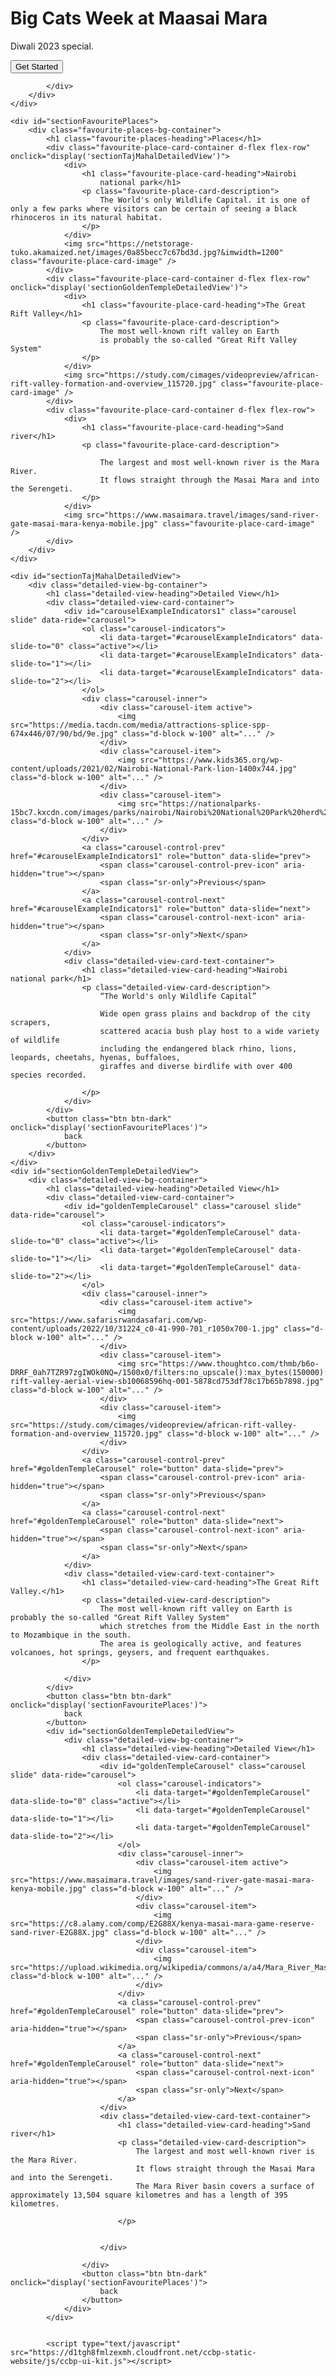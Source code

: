 <!DOCTYPE html>
<html>

<head>
    <link rel="stylesheet" href="https://stackpath.bootstrapcdn.com/bootstrap/4.5.2/css/bootstrap.min.css" integrity="sha384-JcKb8q3iqJ61gNV9KGb8thSsNjpSL0n8PARn9HuZOnIxN0hoP+VmmDGMN5t9UJ0Z" crossorigin="anonymous">
    <script src="https://code.jquery.com/jquery-3.5.1.slim.min.js" integrity="sha384-DfXdz2htPH0lsSSs5nCTpuj/zy4C+OGpamoFVy38MVBnE+IbbVYUew+OrCXaRkfj" crossorigin="anonymous"></script>
    <script src="https://cdn.jsdelivr.net/npm/popper.js@1.16.1/dist/umd/popper.min.js" integrity="sha384-9/reFTGAW83EW2RDu2S0VKaIzap3H66lZH81PoYlFhbGU+6BZp6G7niu735Sk7lN" crossorigin="anonymous"></script>
    <script src="https://stackpath.bootstrapcdn.com/bootstrap/4.5.2/js/bootstrap.min.js" integrity="sha384-B4gt1jrGC7Jh4AgTPSdUtOBvfO8shuf57BaghqFfPlYxofvL8/KUEfYiJOMMV+rV" crossorigin="anonymous"></script>
</head>

<body>
    <div id="sectionHome">
        <div class="bg-container d-flex flex-column justify-content-end">
            <div class="tourism-card">
                <h1 class="main-heading">Big Cats Week at Maasai Mara</h1>
                <p class="paragraph">Diwali 2023 special.</p>
                <button class="button" onclick="display('sectionFavouritePlaces')">Get Started</button>

            </div>
        </div>
    </div>

    <div id="sectionFavouritePlaces">
        <div class="favourite-places-bg-container">
            <h1 class="favourite-places-heading">Places</h1>
            <div class="favourite-place-card-container d-flex flex-row" onclick="display('sectionTajMahalDetailedView')">
                <div>
                    <h1 class="favourite-place-card-heading">Nairobi
                        national park</h1>
                    <p class="favourite-place-card-description">
                        The World's only Wildlife Capital. it is one of only a few parks where visitors can be certain of seeing a black rhinoceros in its natural habitat.
                    </p>
                </div>
                <img src="https://netstorage-tuko.akamaized.net/images/0a85becc7c67bd3d.jpg?&imwidth=1200" class="favourite-place-card-image" />
            </div>
            <div class="favourite-place-card-container d-flex flex-row" onclick="display('sectionGoldenTempleDetailedView')">
                <div>
                    <h1 class="favourite-place-card-heading">The Great Rift Valley</h1>
                    <p class="favourite-place-card-description">
                        The most well-known rift valley on Earth
                        is probably the so-called "Great Rift Valley System"
                    </p>
                </div>
                <img src="https://study.com/cimages/videopreview/african-rift-valley-formation-and-overview_115720.jpg" class="favourite-place-card-image" />
            </div>
            <div class="favourite-place-card-container d-flex flex-row">
                <div>
                    <h1 class="favourite-place-card-heading">Sand river</h1>
                    <p class="favourite-place-card-description">

                        The largest and most well-known river is the Mara River.
                        It flows straight through the Masai Mara and into the Serengeti.
                    </p>
                </div>
                <img src="https://www.masaimara.travel/images/sand-river-gate-masai-mara-kenya-mobile.jpg" class="favourite-place-card-image" />
            </div>
        </div>
    </div>

    <div id="sectionTajMahalDetailedView">
        <div class="detailed-view-bg-container">
            <h1 class="detailed-view-heading">Detailed View</h1>
            <div class="detailed-view-card-container">
                <div id="carouselExampleIndicators1" class="carousel slide" data-ride="carousel">
                    <ol class="carousel-indicators">
                        <li data-target="#carouselExampleIndicators" data-slide-to="0" class="active"></li>
                        <li data-target="#carouselExampleIndicators" data-slide-to="1"></li>
                        <li data-target="#carouselExampleIndicators" data-slide-to="2"></li>
                    </ol>
                    <div class="carousel-inner">
                        <div class="carousel-item active">
                            <img src="https://media.tacdn.com/media/attractions-splice-spp-674x446/07/90/bd/9e.jpg" class="d-block w-100" alt="..." />
                        </div>
                        <div class="carousel-item">
                            <img src="https://www.kids365.org/wp-content/uploads/2021/02/Nairobi-National-Park-lion-1400x744.jpg" class="d-block w-100" alt="..." />
                        </div>
                        <div class="carousel-item">
                            <img src="https://nationalparks-15bc7.kxcdn.com/images/parks/nairobi/Nairobi%20National%20Park%20herd%20of%20elephant.jpg" class="d-block w-100" alt="..." />
                        </div>
                    </div>
                    <a class="carousel-control-prev" href="#carouselExampleIndicators1" role="button" data-slide="prev">
                        <span class="carousel-control-prev-icon" aria-hidden="true"></span>
                        <span class="sr-only">Previous</span>
                    </a>
                    <a class="carousel-control-next" href="#carouselExampleIndicators1" role="button" data-slide="next">
                        <span class="carousel-control-next-icon" aria-hidden="true"></span>
                        <span class="sr-only">Next</span>
                    </a>
                </div>
                <div class="detailed-view-card-text-container">
                    <h1 class="detailed-view-card-heading">Nairobi national park</h1>
                    <p class="detailed-view-card-description">
                        “The World's only Wildlife Capital”

                        Wide open grass plains and backdrop of the city scrapers,
                        scattered acacia bush play host to a wide variety of wildlife
                        including the endangered black rhino, lions, leopards, cheetahs, hyenas, buffaloes,
                        giraffes and diverse birdlife with over 400 species recorded.

                    </p>
                </div>
            </div>
            <button class="btn btn-dark" onclick="display('sectionFavouritePlaces')">
                back
            </button>
        </div>
    </div>
    <div id="sectionGoldenTempleDetailedView">
        <div class="detailed-view-bg-container">
            <h1 class="detailed-view-heading">Detailed View</h1>
            <div class="detailed-view-card-container">
                <div id="goldenTempleCarousel" class="carousel slide" data-ride="carousel">
                    <ol class="carousel-indicators">
                        <li data-target="#goldenTempleCarousel" data-slide-to="0" class="active"></li>
                        <li data-target="#goldenTempleCarousel" data-slide-to="1"></li>
                        <li data-target="#goldenTempleCarousel" data-slide-to="2"></li>
                    </ol>
                    <div class="carousel-inner">
                        <div class="carousel-item active">
                            <img src="https://www.safarisrwandasafari.com/wp-content/uploads/2022/10/31224_c0-41-990-701_r1050x700-1.jpg" class="d-block w-100" alt="..." />
                        </div>
                        <div class="carousel-item">
                            <img src="https://www.thoughtco.com/thmb/b6o-DRRF_0ah7TZR97zgIWOk0NQ=/1500x0/filters:no_upscale():max_bytes(150000):strip_icc()/ethiopia-rift-valley-aerial-view-sb10068596hq-001-5878cd753df78c17b65b7898.jpg" class="d-block w-100" alt="..." />
                        </div>
                        <div class="carousel-item">
                            <img src="https://study.com/cimages/videopreview/african-rift-valley-formation-and-overview_115720.jpg" class="d-block w-100" alt="..." />
                        </div>
                    </div>
                    <a class="carousel-control-prev" href="#goldenTempleCarousel" role="button" data-slide="prev">
                        <span class="carousel-control-prev-icon" aria-hidden="true"></span>
                        <span class="sr-only">Previous</span>
                    </a>
                    <a class="carousel-control-next" href="#goldenTempleCarousel" role="button" data-slide="next">
                        <span class="carousel-control-next-icon" aria-hidden="true"></span>
                        <span class="sr-only">Next</span>
                    </a>
                </div>
                <div class="detailed-view-card-text-container">
                    <h1 class="detailed-view-card-heading">The Great Rift Valley.</h1>
                    <p class="detailed-view-card-description">
                        The most well-known rift valley on Earth is probably the so-called "Great Rift Valley System"
                        which stretches from the Middle East in the north to Mozambique in the south.
                        The area is geologically active, and features volcanoes, hot springs, geysers, and frequent earthquakes.
                    </p>

                </div>
            </div>
            <button class="btn btn-dark" onclick="display('sectionFavouritePlaces')">
                back
            </button>
            <div id="sectionGoldenTempleDetailedView">
                <div class="detailed-view-bg-container">
                    <h1 class="detailed-view-heading">Detailed View</h1>
                    <div class="detailed-view-card-container">
                        <div id="goldenTempleCarousel" class="carousel slide" data-ride="carousel">
                            <ol class="carousel-indicators">
                                <li data-target="#goldenTempleCarousel" data-slide-to="0" class="active"></li>
                                <li data-target="#goldenTempleCarousel" data-slide-to="1"></li>
                                <li data-target="#goldenTempleCarousel" data-slide-to="2"></li>
                            </ol>
                            <div class="carousel-inner">
                                <div class="carousel-item active">
                                    <img src="https://www.masaimara.travel/images/sand-river-gate-masai-mara-kenya-mobile.jpg" class="d-block w-100" alt="..." />
                                </div>
                                <div class="carousel-item">
                                    <img src="https://c8.alamy.com/comp/E2G88X/kenya-masai-mara-game-reserve-sand-river-E2G88X.jpg" class="d-block w-100" alt="..." />
                                </div>
                                <div class="carousel-item">
                                    <img src="https://upload.wikimedia.org/wikipedia/commons/a/a4/Mara_River_Massai_Mara.jpg" class="d-block w-100" alt="..." />
                                </div>
                            </div>
                            <a class="carousel-control-prev" href="#goldenTempleCarousel" role="button" data-slide="prev">
                                <span class="carousel-control-prev-icon" aria-hidden="true"></span>
                                <span class="sr-only">Previous</span>
                            </a>
                            <a class="carousel-control-next" href="#goldenTempleCarousel" role="button" data-slide="next">
                                <span class="carousel-control-next-icon" aria-hidden="true"></span>
                                <span class="sr-only">Next</span>
                            </a>
                        </div>
                        <div class="detailed-view-card-text-container">
                            <h1 class="detailed-view-card-heading">Sand river</h1>
                            <p class="detailed-view-card-description">
                                The largest and most well-known river is the Mara River.
                                It flows straight through the Masai Mara and into the Serengeti.
                                The Mara River basin covers a surface of approximately 13,504 square kilometres and has a length of 395 kilometres.

                            </p>


                        </div>

                    </div>
                    <button class="btn btn-dark" onclick="display('sectionFavouritePlaces')">
                        back
                    </button>
                </div>
            </div>


            <script type="text/javascript" src="https://d1tgh8fmlzexmh.cloudfront.net/ccbp-static-website/js/ccbp-ui-kit.js"></script>


</body>

</html>
